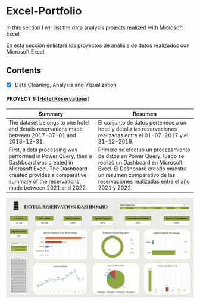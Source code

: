 # Excel-Portfolio

<p> In this section I will list the data analysis projects realized with Microsoft Excel. </p>

<p> En esta sección enlistaré los proyectos de análisis de datos realizados con Microsoft Excel. </p>

## Contents
  - [x] Data Cleaning, Analysis and Vizualization 
 #### PROYECT 1: [[Hotel Reservations](https://github.com/Fraan-Lab/Excel-Portfolio/blob/main/Hotel%20Reservations/README.md)]

|  Summary | Resumen  |
| ---- | ---- |
| The dataset belongs to one hotel and details reservations made between 2017-07-01 and 2018-12-31.| El conjunto de datos pertenece a un hotel y detalla las reservaciones realizadas entre el 01-07-2017 y el 31-12-2018.|
| First, a data processing was performed in Power Query, then a Dashboard was created in Microsoft Excel. The Dashboard created provides a comparative summary of the reservations made between 2021 and 2022.| Primero se efectuó un procesamiento de datos en Power Query, luego se realizó un Dashboard en Microsoft Excel. El Dashboard creado muestra un resumen comparativo de las reservaciones realizadas entre el año 2021 y 2022. |

![image](https://github.com/Fraan-Lab/Excel-Portfolio/blob/main/Hotel%20Reservations/Hotel-Reservation-Dashboard.png)
